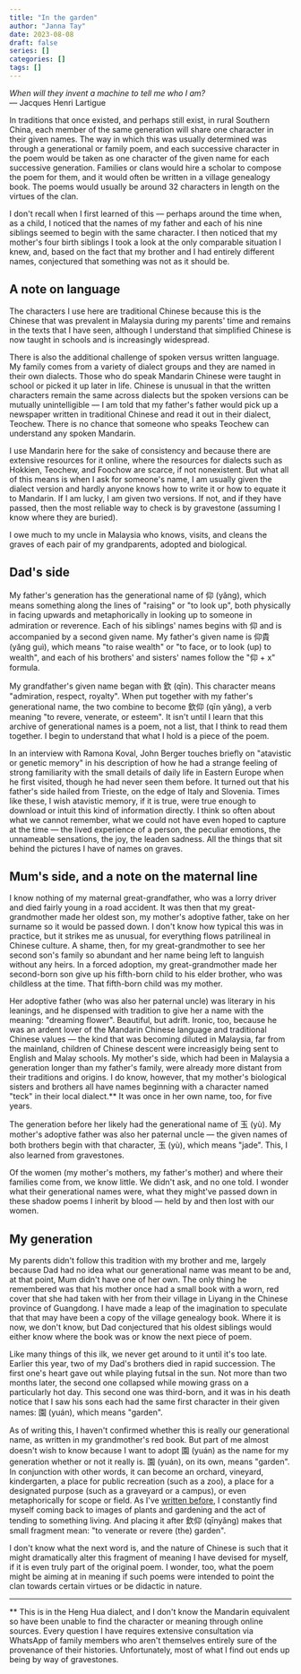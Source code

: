 ```yaml
---
title: "In the garden"
author: "Janna Tay"
date: 2023-08-08
draft: false
series: []
categories: []
tags: []
---
```


*When will they invent a machine to tell me who I am?*  
— Jacques Henri Lartigue 

In traditions that once existed, and perhaps still exist, in rural Southern China, each member of the same generation will share one character in their given names. The way in which this was usually determined was through a generational or family poem, and each successive character in the poem would be taken as one character of the given name for each successive generation.  Families or clans would hire a scholar to compose the poem for them, and it would often be written in a village genealogy book. The poems would usually be around 32 characters in length on the virtues of the clan. 

I don't recall when I first learned of this — perhaps around the time when, as a child, I noticed that the names of my father and each of his nine siblings seemed to begin with the same character. I then noticed that my mother's four birth siblings  I took a look at the only comparable situation I knew, and, based on the fact that my brother and I had entirely different names, conjectured that something was not as it should be. 

## A note on language

The characters I use here are traditional Chinese because this is the Chinese that was prevalent in Malaysia during my parents' time and remains in the texts that I have seen, although I understand that simplified Chinese is now taught in schools and is increasingly widespread. 

There is also the additional challenge of spoken versus written language. My family comes from a variety of dialect groups and they are named in their own dialects. Those who do speak Mandarin Chinese were taught in school or picked it up later in life. Chinese is unusual in that the written characters remain the same across dialects but the spoken versions can be mutually unintelligible — I am told that my father's father would pick up a newspaper written in traditional Chinese and read it out in their dialect, Teochew. There is no chance that someone who speaks Teochew can understand any spoken Mandarin. 

I use Mandarin here for the sake of consistency and because there are extensive resources for it online, where the resources for dialects such as Hokkien, Teochew, and Foochow are scarce, if not nonexistent. But what all of this means is when I ask for someone's name, I am usually given the dialect version and hardly anyone knows how to write it or how to equate it to Mandarin. If I am lucky, I am given two versions. If not, and if they have passed, then the most reliable way to check is by gravestone (assuming I know where they are buried). 

I owe much to my uncle in Malaysia who knows, visits, and cleans the graves of each pair of my grandparents, adopted and biological. 

## Dad's side

My father's generation has the generational name of 仰 (yǎng), which means something along the lines of "raising" or "to look up", both physically in facing upwards and metaphorically in looking up to someone in admiration or reverence. Each of his siblings' names begins with 仰 and is accompanied by a second given name. My father's given name is 仰貴 (yǎng guì), which means "to raise wealth" or "to face, or to look (up) to wealth", and each of his brothers' and sisters' names follow the "仰 + x" formula. 

My grandfather's given name began with 欽 (qīn). This character means "admiration, respect, royalty". When put together with my father's generational name, the two combine to become 欽仰 (qīn yǎng), a verb meaning "to revere, venerate, or esteem". It isn't until I learn that this archive of generational names is a poem, not a list, that I think to read them together. I begin to understand that what I hold is a piece of the poem. 

In an interview with Ramona Koval, John Berger touches briefly on "atavistic or genetic memory" in his description of how he had a strange feeling of strong familiarity with the small details of daily life in Eastern Europe when he first visited, though he had never seen them before. It turned out that his father's side hailed from Trieste, on the edge of Italy and Slovenia. Times like these, I wish atavistic memory, if it is true, were true enough to download or intuit this kind of information directly. I think so often about what we cannot remember, what we could not have even hoped to capture at the time — the lived experience of a person, the peculiar emotions, the unnameable sensations, the joy, the leaden sadness. All the things that sit behind the pictures I have of names on graves. 

## Mum's side, and a note on the maternal line

I know nothing of my maternal great-grandfather, who was a lorry driver and died fairly young in a road accident. It was then that my great-grandmother made her oldest son, my mother's adoptive father, take on her surname so it would be passed down. I don't know how typical this was in practice, but it strikes me as unusual, for everything flows patrilineal in Chinese culture. A shame, then, for my great-grandmother to see her second son's family so abundant and her name being left to languish without any heirs. In a forced adoption, my great-grandmother made her second-born son give up his fifth-born child to his elder brother, who was childless at the time. That fifth-born child was my mother. 

Her adoptive father (who was also her paternal uncle) was literary in his leanings, and he dispensed with tradition to give her a name with the meaning: "dreaming flower". Beautiful, but adrift. Ironic, too, because he was an ardent lover of the Mandarin Chinese language and traditional Chinese values — the kind that was becoming diluted in Malaysia, far from the mainland, children of Chinese descent were increasigly being sent to English and Malay schools. My mother's side, which had been in Malaysia a generation longer than my father's family, were already more distant from their traditions and origins. I do know, however, that my mother's biological sisters and brothers all have names beginning with a character named "teck" in their local dialect.** It was once in her own name, too, for five years. 

The generation before her likely had the generational name of 玉 (yù). My mother's adoptive father was also her paternal uncle — the given names of both brothers begin with that character, 玉 (yù), which means "jade". This, I also learned from gravestones. 

Of the women (my mother's mothers, my father's mother) and where their families come from, we know little. We didn't ask, and no one told. I wonder what their generational names were, what they might've passed down in these shadow poems I inherit by blood — held by and then lost with our women. 

## My generation 

My parents didn't follow this tradition with my brother and me, largely because Dad had no idea what our generational name was meant to be and, at that point, Mum didn't have one of her own. The only thing he remembered was that his mother once had a small book with a worn, red cover that she had taken with her from their village in Liyang in the Chinese province of Guangdong. I have made a leap of the imagination to speculate that that may have been a copy of the village genealogy book. Where it is now, we don't know, but Dad conjectured that his oldest siblings would either know where the book was or know the next piece of poem. 

Like many things of this ilk, we never get around to it until it's too late. Earlier this year, two of my Dad's brothers died in rapid succession. The first one's heart gave out while playing futsal in the sun. Not more than two months later, the second one collapsed while mowing grass on a particularly hot day. This second one was third-born, and it was in his death notice that I saw his sons each had the same first character in their given names: 園 (yuán), which means "garden". 

As of writing this, I haven't confirmed whether this is really our generational name, as written in my grandmother's red book. But part of me almost doesn't wish to know because I want to adopt 園 (yuán) as the name for my generation whether or not it really is. 園 (yuán), on its own, means "garden". In conjunction with other words, it can become an orchard, vineyard, kindergarten, a place for public recreation (such as a zoo), a place for a designated purpose (such as a graveyard or a campus), or even metaphorically for scope or field. As I've [written before](https://janna.netlify.app/post/moving-metaphors/), I constantly find myself coming back to images of plants and gardening and the act of tending to something living. And placing it after 欽仰 (qīnyǎng) makes that small fragment mean: "to venerate or revere (the) garden". 

I don't know what the next word is, and the nature of Chinese is such that it might dramatically alter this fragment of meaning I have devised for myself, if it is even truly part of the original poem. I wonder, too, what the poem might be aiming at in meaning if such poems were intended to point the clan towards certain virtues or be didactic in nature. 



--- 
** This is in the Heng Hua dialect, and I don't know the Mandarin equivalent so have been unable to find the character or meaning through online sources. Every question I have requires extensive consultation via WhatsApp of family members who aren't themselves entirely sure of the provenance of their histories. Unfortunately, most of what I find out ends up being by way of gravestones. 